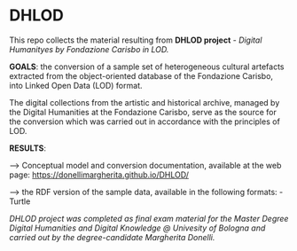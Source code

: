 # DHLOD

This repo collects the material resulting from <b>DHLOD project</b> - <i>Digital Humanityes by Fondazione Carisbo in LOD.</i> 

<b>GOALS</b>: the conversion of a sample set of heterogeneous cultural artefacts extracted from the object-oriented database of the Fondazione Carisbo, into Linked Open Data (LOD) format.

The digital collections from the artistic and historical archive, managed by the Digital Humanities at the Fondazione Carisbo, serve as the source for the conversion which was carried out in accordance with the principles of LOD.

<b>RESULTS</b>: 

--> Conceptual model and conversion documentation, available at the web page: https://donellimargherita.github.io/DHLOD/

--> the RDF version of the sample data, available in the following formats: 
      - Turtle  
      
<i>DHLOD project was completed as final exam material for the Master Degree Digital Humanities and Digital Knowledge @ Univesity of Bologna and carried out by the degree-candidate Margherita Donelli.</i>

